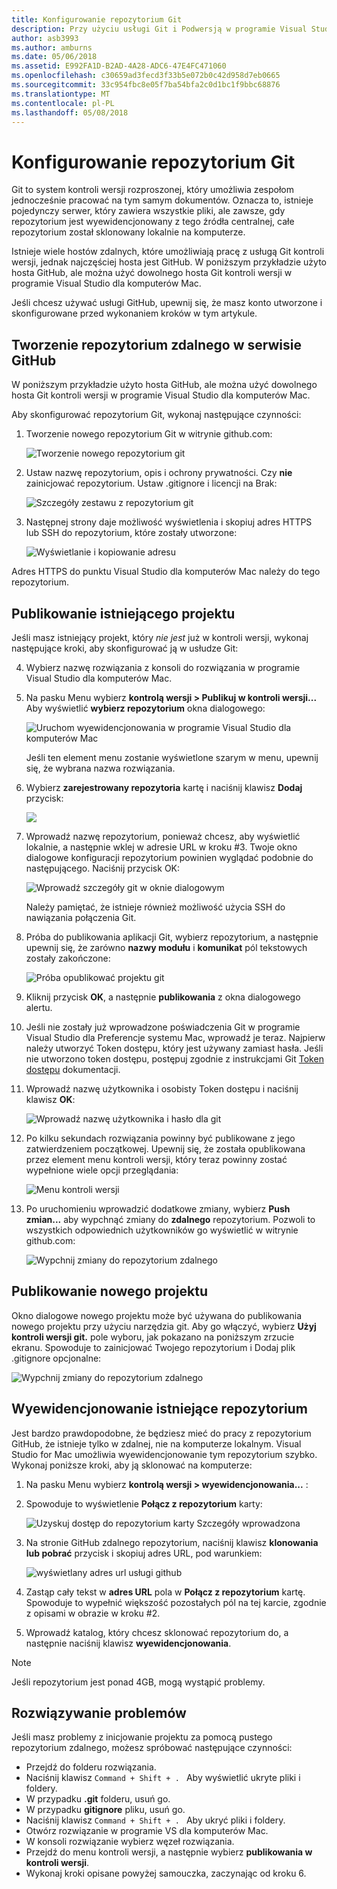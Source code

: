 ```yaml
---
title: Konfigurowanie repozytorium Git
description: Przy użyciu usługi Git i Podwersją w programie Visual Studio dla komputerów Mac.
author: asb3993
ms.author: amburns
ms.date: 05/06/2018
ms.assetid: E992FA1D-B2AD-4A28-ADC6-47E4FC471060
ms.openlocfilehash: c30659ad3fecd3f33b5e072b0c42d958d7eb0665
ms.sourcegitcommit: 33c954fbc8e05f7ba54bfa2c0d1bc1f9bbc68876
ms.translationtype: MT
ms.contentlocale: pl-PL
ms.lasthandoff: 05/08/2018
---
```

# <a name="setting-up-a-git-repository"></a>Konfigurowanie repozytorium Git

Git to system kontroli wersji rozproszonej, który umożliwia zespołom jednocześnie pracować na tym samym dokumentów. Oznacza to, istnieje pojedynczy serwer, który zawiera wszystkie pliki, ale zawsze, gdy repozytorium jest wyewidencjonowany z tego źródła centralnej, całe repozytorium został sklonowany lokalnie na komputerze.

Istnieje wiele hostów zdalnych, które umożliwiają pracę z usługą Git kontroli wersji, jednak najczęściej hosta jest GitHub. W poniższym przykładzie użyto hosta GitHub, ale można użyć dowolnego hosta Git kontroli wersji w programie Visual Studio dla komputerów Mac.

Jeśli chcesz używać usługi GitHub, upewnij się, że masz konto utworzone i skonfigurowane przed wykonaniem kroków w tym artykule. 

## <a name="creating-a-remote-repo-on-github"></a>Tworzenie repozytorium zdalnego w serwisie GitHub

W poniższym przykładzie użyto hosta GitHub, ale można użyć dowolnego hosta Git kontroli wersji w programie Visual Studio dla komputerów Mac.

Aby skonfigurować repozytorium Git, wykonaj następujące czynności:

1. Tworzenie nowego repozytorium Git w witrynie github.com:

    ![Tworzenie nowego repozytorium git](media/version-control-git1-sml.png)

2. Ustaw nazwę repozytorium, opis i ochrony prywatności. Czy **nie** zainicjować repozytorium. Ustaw .gitignore i licencji na Brak:

    ![Szczegóły zestawu z repozytorium git](media/version-control-git2.png)

3. Następnej strony daje możliwość wyświetlenia i skopiuj adres HTTPS lub SSH do repozytorium, które zostały utworzone:

    ![Wyświetlanie i kopiowanie adresu](media/version-control-git3.png)

  Adres HTTPS do punktu Visual Studio dla komputerów Mac należy do tego repozytorium.


## <a name="publishing-an-existing-project"></a>Publikowanie istniejącego projektu

Jeśli masz istniejący projekt, który _nie jest_ już w kontroli wersji, wykonaj następujące kroki, aby skonfigurować ją w usłudze Git:

4.  Wybierz nazwę rozwiązania z konsoli do rozwiązania w programie Visual Studio dla komputerów Mac. 

5. Na pasku Menu wybierz **kontrolą wersji > Publikuj w kontroli wersji...** Aby wyświetlić **wybierz repozytorium** okna dialogowego:

    ![Uruchom wyewidencjonowania w programie Visual Studio dla komputerów Mac](media/version-control-git4-sml.png)

    Jeśli ten element menu zostanie wyświetlone szarym w menu, upewnij się, że wybrana nazwa rozwiązania.  

6. Wybierz **zarejestrowany repozytoria** kartę i naciśnij klawisz **Dodaj** przycisk:

    ![](media/version-control-git5.png)

7. Wprowadź nazwę repozytorium, ponieważ chcesz, aby wyświetlić lokalnie, a następnie wklej w adresie URL w kroku #3. Twoje okno dialogowe konfiguracji repozytorium powinien wyglądać podobnie do następującego. Naciśnij przycisk OK: 

    ![Wprowadź szczegóły git w oknie dialogowym](media/version-control-git6.png)

    Należy pamiętać, że istnieje również możliwość użycia SSH do nawiązania połączenia Git.

8. Próba do publikowania aplikacji Git, wybierz repozytorium, a następnie upewnij się, że zarówno **nazwy modułu** i **komunikat** pól tekstowych zostały zakończone:

    ![Próba opublikować projektu git](media/version-control-git7.png)

9. Kliknij przycisk **OK**, a następnie **publikowania** z okna dialogowego alertu.

10. Jeśli nie zostały już wprowadzone poświadczenia Git w programie Visual Studio dla Preferencje systemu Mac, wprowadź je teraz. Najpierw należy utworzyć Token dostępu, który jest używany zamiast hasła. Jeśli nie utworzono token dostępu, postępuj zgodnie z instrukcjami Git [Token dostępu](https://help.github.com/articles/creating-an-access-token-for-command-line-use/) dokumentacji.

11. Wprowadź nazwę użytkownika i osobisty Token dostępu i naciśnij klawisz **OK**:

    ![Wprowadź nazwę użytkownika i hasło dla git](media/version-control-git9-sml.png)

12. Po kilku sekundach rozwiązania powinny być publikowane z jego zatwierdzeniem początkowej. Upewnij się, że została opublikowana przez element menu kontroli wersji, który teraz powinny zostać wypełnione wiele opcji przeglądania: 

    ![Menu kontroli wersji](media/version-control-git10.png)

13. Po uruchomieniu wprowadzić dodatkowe zmiany, wybierz **Push zmian...**  aby wypchnąć zmiany do **zdalnego** repozytorium. Pozwoli to wszystkich odpowiednich użytkowników go wyświetlić w witrynie github.com: 

    ![Wypchnij zmiany do repozytorium zdalnego](media/version-control-git11.png)

## <a name="publishing-a-new-project"></a>Publikowanie nowego projektu

Okno dialogowe nowego projektu może być używana do publikowania nowego projektu przy użyciu narzędzia git. Aby go włączyć, wybierz **Użyj kontroli wersji git.** pole wyboru, jak pokazano na poniższym zrzucie ekranu. Spowoduje to zainicjować Twojego repozytorium i Dodaj plik .gitignore opcjonalne:

![Wypchnij zmiany do repozytorium zdalnego](media/version-control-git12.png)

## <a name="checkout-an-existing-repository"></a>Wyewidencjonowanie istniejące repozytorium

Jest bardzo prawdopodobne, że będziesz mieć do pracy z repozytorium GitHub, że istnieje tylko w zdalnej, nie na komputerze lokalnym. Visual Studio for Mac umożliwia wyewidencjonowanie tym repozytorium szybko. Wykonaj poniższe kroki, aby ją sklonować na komputerze:

1. Na pasku Menu wybierz **kontrolą wersji > wyewidencjonowania...** :

2. Spowoduje to wyświetlenie **Połącz z repozytorium** karty:

    ![Uzyskuj dostęp do repozytorium karty Szczegóły wprowadzona](media/version-control-git13.png)

3. Na stronie GitHub zdalnego repozytorium, naciśnij klawisz **klonowania lub pobrać** przycisk i skopiuj adres URL, pod warunkiem:

    ![wyświetlany adres url usługi github](media/version-control-git14.png)

4. Zastąp cały tekst w **adres URL** pola w **Połącz z repozytorium** kartę. Spowoduje to wypełnić większość pozostałych pól na tej karcie, zgodnie z opisami w obrazie w kroku #2.

5. Wprowadź katalog, który chcesz sklonować repozytorium do, a następnie naciśnij klawisz **wyewidencjonowania**.

> [!NOTE]
Jeśli repozytorium jest ponad 4GB, mogą wystąpić problemy.

## <a name="troubleshooting"></a>Rozwiązywanie problemów

Jeśli masz problemy z inicjowanie projektu za pomocą pustego repozytorium zdalnego, możesz spróbować następujące czynności:

- Przejdź do folderu rozwiązania.
- Naciśnij klawisz `Command + Shift + . ` Aby wyświetlić ukryte pliki i foldery.
- W przypadku **.git** folderu, usuń go.
- W przypadku **gitignore** pliku, usuń go.
- Naciśnij klawisz `Command + Shift + . ` Aby ukryć pliki i foldery.
- Otwórz rozwiązanie w programie VS dla komputerów Mac.
- W konsoli rozwiązanie wybierz węzeł rozwiązania.
- Przejdź do menu kontroli wersji, a następnie wybierz **publikowania w kontroli wersji**.
- Wykonaj kroki opisane powyżej samouczka, zaczynając od kroku 6.